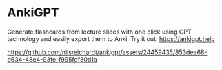 # AnkiGPT

Generate flashcards from lecture slides with one click using GPT technology and easily export them to Anki. Try it out: https://ankigpt.help

https://github.com/nilsreichardt/ankigpt/assets/24459435/853dee68-d634-48e4-93fe-f995fdf30d1a
